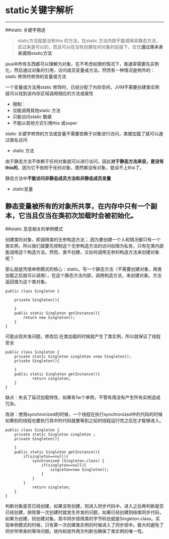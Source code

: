 # static关键字解析

---

##static 关键字用途

>static方法就是没有this 的方法，在static 方法内部不能调用非静态方法，反过来是可以的，而且可以在没有创建任何对象的前提下，仅仅**通过类本身来调用static方法**

java中所有东西都可以理解为对象，在不考虑权限的情况下，类通常需要先实例化，然后通过对象的引用，访问成员变量或方法。然而有一种情况是例外的：static 修饰符修饰的变量或方法

一个变量或方法用static 修饰时，已经分配了内存空间，JVM不需要创建类实例就可以找到该内存区域调用相应的方法或属性

- 限制：
 - 仅能调用其他static 方法
 - 只能访问static 数据
 - 不能以其他方式引用this 或super



static 关键字修饰的方法或变量不需要依赖于对象进行访问，类被加载了就可以通过类名访问

- static 方法
 
由于静态方法不依赖于任何对象就可以进行访问，因此**对于静态方法来说，是没有this的**，因为它不依附于任何对象，既然都没有对象，就谈不上this了。

静态方法中**不能访问非静态成员方法和非静态成员变量**

- static变量

静态变量被所有的对象所共享，在内存中只有一个副本，它当且仅当在类初次加载时会被初始化。
　　
-----------------

##static 息息相关的单例模式

创建类的对象，即调用类的无参构造方法； 因为要创建一个人和情况都只有一个类实例，所以我们就要先控制这个无参构造方法的访问权限为私有，只有在类内部能调用这个构造方法。然而，类不创建，又如何调用无参的构造方法来创建对象呢？

那么就是凭借单例模式的核心：static。写一个静态方法（不需要创建对象，再类加载之后就可以调用），在这个静态方法内部，调用构造方法，来创建对象。方法返回值为这个类对象。

```
public class Singleton {

    private Singleton(){

    }
    public static Singleton getInstance(){
        return new Singleton();
    }
}
```

可能出现并发问题，修改后:在类加载的时候就产生了类实例，所以就保证了线程安全
```
public class Singleton {
    private static Singleton singleton =new Singleton();
    private Singleton(){

    }
    public static Singleton getInstance(){
            return singleton;
    }
}
```

缺点：失去了延迟加载特性，如果有1w个单例，不管有用没有产生所有实例造成冗余。

改进：使用synchronized的时候，一个线程在执行synchronized中的代码的时候如果别的线程也要执行其中的代码就要等到之前的线程运行完之后在才能够进入。
```
public class Singleton {
    private static Singleton singleton ;
    private Singleton(){

    }
    public static Singleton getInstance(){
        if(singleton==null){
            synchronized (Singleton.class) {
                if(singleton==null){
                    singleton=new Singleton();
                }
            }
        }
            return singleton;
    }
}
```

判断对象是否已经创建，如果没有创建，则进入同步代码中，进入之后再判断是否已经创建，排除第一次创建时就发生并发的问题，如果已经创建则结束同步代码，如果为创建，则创建对象。其中同步锁用类的字节码也就是Singleton.class。实现单例模式的时候，只有第一次创建类实例的时候进入了同步锁中。极大的避免了同步所带来的等待问题。锁内和锁外两次判断也确保了类实例的唯一性。


